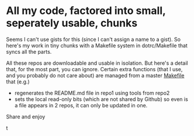 #  All my code, factored into small, seperately usable, chunks 

Seems I can't use gists for this (since I can't assign a name to a gist). So here's my work in tiny chunks with a Makefile system in dotrc/Makefile that syncs all the parts.

All these repos are downloadable and usable in isolation. But here's a detail that, for the most part, you can ignore. Certain extra functions (that I use, and you probably do not care about) are   managed from a master [Makefile](../Makefile) that (e.g.) 

- regenerates the README.md file in repo1 using tools from repo2 
- sets the local read-only bits (which are not shared by Github) so even is a file appears in 2 repos, it can only be updated in one.

Share and enjoy

t
